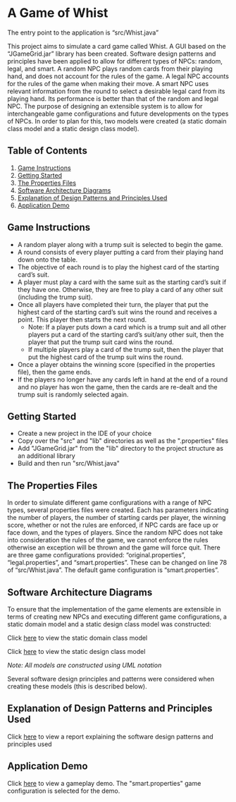 # A Game of Whist

The entry point to the application is “src/Whist.java”

This project aims to simulate a card game called Whist. A GUI based on the “JGameGrid.jar” library has been created. Software design patterns and principles have been applied to allow for different types of NPCs: random, legal, and smart. A random NPC plays random cards from their playing hand, and does not account for the rules of the game. A legal NPC accounts for the rules of the game when making their move. A smart NPC uses relevant information from the round to select a desirable legal card from its playing hand. Its performance is better than that of the random and legal NPC. The purpose of designing an extensible system is to allow for interchangeable game configurations and future developments on the types of NPCs. In order to plan for this, two models were created (a static domain class model and a static design class model).

## Table of Contents

1. [Game Instructions](#game-instructions)
2. [Getting Started](#getting-started)
3. [The Properties Files](#the-properties-files)
4. [Software Architecture Diagrams](#software-architecture-diagrams)
5. [Explanation of Design Patterns and Principles Used](#explanation-of-design-patterns-and-principles-used)
6. [Application Demo](#application-demo)

## Game Instructions

* A random player along with a trump suit is selected to begin the game.
* A round consists of every player putting a card from their playing hand down onto the table.
* The objective of each round is to play the highest card of the starting card’s suit. 
* A player must play a card with the same suit as the starting card’s suit if they have one. Otherwise, they are free to play a card of any other suit (including the trump suit). 
* Once all players have completed their turn, the player that put the highest card of the starting card’s suit wins the round and receives a point. This player then starts the next round.
  * Note: If a player puts down a card which is a trump suit and all other players put a card of the starting card’s suit/any other suit, then the player that put the trump suit card wins the round.
  * If multiple players play a card of the trump suit, then the player that put the highest card of the trump suit wins the round. 
* Once a player obtains the winning score (specified in the properties file), then the game ends.
* If the players no longer have any cards left in hand at the end of a round and no player has won the game, then the cards are re-dealt and the trump suit is randomly selected again.

## Getting Started

* Create a new project in the IDE of your choice
* Copy over the "src" and "lib" directories as well as the ".properties" files
* Add "JGameGrid.jar" from the "lib" directory to the project structure as an additional library
* Build and then run "src/Whist.java"

## The Properties Files

In order to simulate different game configurations with a range of NPC types, several properties files were created. Each has parameters indicating the number of players, the number of starting cards per player, the winning score, whether or not the rules are enforced, if NPC cards are face up or face down, and the types of players. Since the random NPC does not take into consideration the rules of the game, we cannot enforce the rules otherwise an exception will be thrown and the game will force quit. There are three game configurations provided: “original.properties”, “legal.properties”, and “smart.properties”. These can be changed on line 78 of “src/Whist.java”. The default game configuration is “smart.properties”.

## Software Architecture Diagrams

To ensure that the implementation of the game elements are extensible in terms of creating new NPCs and executing different game configurations, a static domain model and a static design class model was constructed:

Click [here](https://github.com/NiphanSethi/A_Game_of_Whist/blob/master/documentation/Static_Domain_Diagram.jpg) to view the static domain class model

Click [here](https://github.com/NiphanSethi/A_Game_of_Whist/blob/master/documentation/Static_Design_Diagram.jpg) to view the static design class model 

<em>Note: All models are constructed using UML notation</em>

Several software design principles and patterns were considered when creating these models (this is described below).

## Explanation of Design Patterns and Principles Used

Click [here](https://github.com/NiphanSethi/A_Game_of_Whist/blob/master/documentation/Design_Patterns_and_Principles_Explanation.pdf) to view a report explaining the software design patterns and principles used

## Application Demo

Click [here](https://www.youtube.com/watch?v=d9Ow-Uva2N4&feature=youtu.be) to view a gameplay demo. The "smart.properties" game configuration is selected for the demo.
